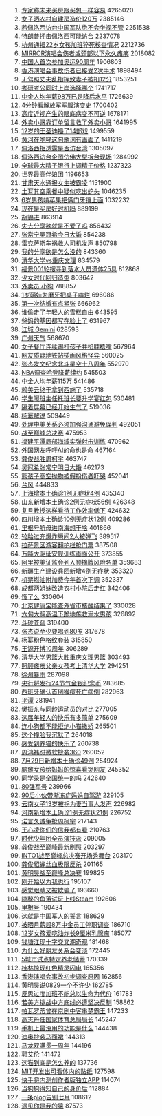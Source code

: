1. [专家称未来买房跟买包一样容易](https://s.weibo.com//weibo?q=%23%E4%B8%93%E5%AE%B6%E7%A7%B0%E6%9C%AA%E6%9D%A5%E4%B9%B0%E6%88%BF%E8%B7%9F%E4%B9%B0%E5%8C%85%E4%B8%80%E6%A0%B7%E5%AE%B9%E6%98%93%23&Refer=top) 4265020
2. [女子晒农村自建房造价120万](https://s.weibo.com//weibo?q=%23%E5%A5%B3%E5%AD%90%E6%99%92%E5%86%9C%E6%9D%91%E8%87%AA%E5%BB%BA%E6%88%BF%E9%80%A0%E4%BB%B7120%E4%B8%87%23&Refer=top) 2385146
3. [若佩洛西访台中国军队绝不会坐视不管](https://s.weibo.com//weibo?q=%23%E8%8B%A5%E4%BD%A9%E6%B4%9B%E8%A5%BF%E8%AE%BF%E5%8F%B0%E4%B8%AD%E5%9B%BD%E5%86%9B%E9%98%9F%E7%BB%9D%E4%B8%8D%E4%BC%9A%E5%9D%90%E8%A7%86%E4%B8%8D%E7%AE%A1%23&Refer=top) 2251538
4. [特朗普抨击佩洛西可能访台](https://s.weibo.com//weibo?q=%23%E7%89%B9%E6%9C%97%E6%99%AE%E6%8A%A8%E5%87%BB%E4%BD%A9%E6%B4%9B%E8%A5%BF%E5%8F%AF%E8%83%BD%E8%AE%BF%E5%8F%B0%23&Refer=top) 2237078
5. [杭州通报22岁女孩加班猝死核查情况](https://s.weibo.com//weibo?q=%23%E6%9D%AD%E5%B7%9E%E9%80%9A%E6%8A%A522%E5%B2%81%E5%A5%B3%E5%AD%A9%E5%8A%A0%E7%8F%AD%E7%8C%9D%E6%AD%BB%E6%A0%B8%E6%9F%A5%E6%83%85%E5%86%B5%23&Refer=top) 2212736
6. [MIRROR演唱会伤者或颈部以下永久瘫痪](https://s.weibo.com//weibo?q=%23MIRROR%E6%BC%94%E5%94%B1%E4%BC%9A%E4%BC%A4%E8%80%85%E6%88%96%E9%A2%88%E9%83%A8%E4%BB%A5%E4%B8%8B%E6%B0%B8%E4%B9%85%E7%98%AB%E7%97%AA%23&Refer=top) 2018082
7. [中国人首次参加奥运90周年](https://s.weibo.com//weibo?q=%23%E4%B8%AD%E5%9B%BD%E4%BA%BA%E9%A6%96%E6%AC%A1%E5%8F%82%E5%8A%A0%E5%A5%A5%E8%BF%9090%E5%91%A8%E5%B9%B4%23&Refer=top) 1906803
8. [香港演唱会事故伤者已接受2次手术](https://s.weibo.com//weibo?q=%23%E9%A6%99%E6%B8%AF%E6%BC%94%E5%94%B1%E4%BC%9A%E4%BA%8B%E6%95%85%E4%BC%A4%E8%80%85%E5%B7%B2%E6%8E%A5%E5%8F%972%E6%AC%A1%E6%89%8B%E6%9C%AF%23&Refer=top) 1898494
9. [无驾照丈夫乱指挥致妻子被扣12分](https://s.weibo.com//weibo?q=%23%E6%97%A0%E9%A9%BE%E7%85%A7%E4%B8%88%E5%A4%AB%E4%B9%B1%E6%8C%87%E6%8C%A5%E8%87%B4%E5%A6%BB%E5%AD%90%E8%A2%AB%E6%89%A312%E5%88%86%23&Refer=top) 1853251
10. [考研考公同时上岸选择哪个](https://s.weibo.com//weibo?q=%23%E8%80%83%E7%A0%94%E8%80%83%E5%85%AC%E5%90%8C%E6%97%B6%E4%B8%8A%E5%B2%B8%E9%80%89%E6%8B%A9%E5%93%AA%E4%B8%AA%23&Refer=top) 1741717
11. [中金人均年薪98万已是降后水平](https://s.weibo.com//weibo?q=%23%E4%B8%AD%E9%87%91%E4%BA%BA%E5%9D%87%E5%B9%B4%E8%96%AA98%E4%B8%87%E5%B7%B2%E6%98%AF%E9%99%8D%E5%90%8E%E6%B0%B4%E5%B9%B3%23&Refer=top) 1726639
12. [4分钟看解放军军服演变史](https://s.weibo.com//weibo?q=%234%E5%88%86%E9%92%9F%E7%9C%8B%E8%A7%A3%E6%94%BE%E5%86%9B%E5%86%9B%E6%9C%8D%E6%BC%94%E5%8F%98%E5%8F%B2%23&Refer=top) 1700402
13. [高度近视产生的眼底病变不可逆](https://s.weibo.com//weibo?q=%23%E9%AB%98%E5%BA%A6%E8%BF%91%E8%A7%86%E4%BA%A7%E7%94%9F%E7%9A%84%E7%9C%BC%E5%BA%95%E7%97%85%E5%8F%98%E4%B8%8D%E5%8F%AF%E9%80%86%23&Refer=top) 1678171
14. [外卖小哥靠订单留言救了外卖小哥](https://s.weibo.com//weibo?q=%23%E5%A4%96%E5%8D%96%E5%B0%8F%E5%93%A5%E9%9D%A0%E8%AE%A2%E5%8D%95%E7%95%99%E8%A8%80%E6%95%91%E4%BA%86%E5%A4%96%E5%8D%96%E5%B0%8F%E5%93%A5%23&Refer=top) 1641995
15. [12岁的王圣迪播了14部戏](https://s.weibo.com//weibo?q=%2312%E5%B2%81%E7%9A%84%E7%8E%8B%E5%9C%A3%E8%BF%AA%E6%92%AD%E4%BA%8614%E9%83%A8%E6%88%8F%23&Refer=top) 1499559
16. [黄河在咆哮这句歌词有画面了](https://s.weibo.com//weibo?q=%23%E9%BB%84%E6%B2%B3%E5%9C%A8%E5%92%86%E5%93%AE%E8%BF%99%E5%8F%A5%E6%AD%8C%E8%AF%8D%E6%9C%89%E7%94%BB%E9%9D%A2%E4%BA%86%23&Refer=top) 1411219
17. [佩洛西拒透露是否访台湾](https://s.weibo.com//weibo?q=%23%E4%BD%A9%E6%B4%9B%E8%A5%BF%E6%8B%92%E9%80%8F%E9%9C%B2%E6%98%AF%E5%90%A6%E8%AE%BF%E5%8F%B0%E6%B9%BE%23&Refer=top) 1305097
18. [佩洛西访台企图仿佛大型拆台现场](https://s.weibo.com//weibo?q=%23%E4%BD%A9%E6%B4%9B%E8%A5%BF%E8%AE%BF%E5%8F%B0%E4%BC%81%E5%9B%BE%E4%BB%BF%E4%BD%9B%E5%A4%A7%E5%9E%8B%E6%8B%86%E5%8F%B0%E7%8E%B0%E5%9C%BA%23&Refer=top) 1284992
19. [全球最大精子银行上调精子价格](https://s.weibo.com//weibo?q=%23%E5%85%A8%E7%90%83%E6%9C%80%E5%A4%A7%E7%B2%BE%E5%AD%90%E9%93%B6%E8%A1%8C%E4%B8%8A%E8%B0%83%E7%B2%BE%E5%AD%90%E4%BB%B7%E6%A0%BC%23&Refer=top) 1237323
20. [世界最高伴娘团](https://s.weibo.com//weibo?q=%23%E4%B8%96%E7%95%8C%E6%9C%80%E9%AB%98%E4%BC%B4%E5%A8%98%E5%9B%A2%23&Refer=top) 1196653
21. [甘肃天水通报女生被霸凌](https://s.weibo.com//weibo?q=%23%E7%94%98%E8%82%83%E5%A4%A9%E6%B0%B4%E9%80%9A%E6%8A%A5%E5%A5%B3%E7%94%9F%E8%A2%AB%E9%9C%B8%E5%87%8C%23&Refer=top) 1151900
22. [土耳其空乘餐中疑似吃出蛇头](https://s.weibo.com//weibo?q=%23%E5%9C%9F%E8%80%B3%E5%85%B6%E7%A9%BA%E4%B9%98%E9%A4%90%E4%B8%AD%E7%96%91%E4%BC%BC%E5%90%83%E5%87%BA%E8%9B%87%E5%A4%B4%23&Refer=top) 1046235
23. [6岁男孩啃苹果把俩门牙镶上面](https://s.weibo.com//weibo?q=%236%E5%B2%81%E7%94%B7%E5%AD%A9%E5%95%83%E8%8B%B9%E6%9E%9C%E6%8A%8A%E4%BF%A9%E9%97%A8%E7%89%99%E9%95%B6%E4%B8%8A%E9%9D%A2%23&Refer=top) 1032232
24. [现在是买房好时机吗](https://s.weibo.com//weibo?q=%23%E7%8E%B0%E5%9C%A8%E6%98%AF%E4%B9%B0%E6%88%BF%E5%A5%BD%E6%97%B6%E6%9C%BA%E5%90%97%23&Refer=top) 889199
25. [胡锡进](https://s.weibo.com//weibo?q=%E8%83%A1%E9%94%A1%E8%BF%9B&Refer=top) 863914
26. [失去分享欲就是不爱了吗](https://s.weibo.com//weibo?q=%23%E5%A4%B1%E5%8E%BB%E5%88%86%E4%BA%AB%E6%AC%B2%E5%B0%B1%E6%98%AF%E4%B8%8D%E7%88%B1%E4%BA%86%E5%90%97%23&Refer=top) 856432
27. [张常宁吴冠希今日大婚](https://s.weibo.com//weibo?q=%23%E5%BC%A0%E5%B8%B8%E5%AE%81%E5%90%B4%E5%86%A0%E5%B8%8C%E4%BB%8A%E6%97%A5%E5%A4%A7%E5%A9%9A%23&Refer=top) 854238
28. [雷克萨斯车祸救人司机发声](https://s.weibo.com//weibo?q=%23%E9%9B%B7%E5%85%8B%E8%90%A8%E6%96%AF%E8%BD%A6%E7%A5%B8%E6%95%91%E4%BA%BA%E5%8F%B8%E6%9C%BA%E5%8F%91%E5%A3%B0%23&Refer=top) 850798
29. [我的分享欲是怎么没的](https://s.weibo.com//weibo?q=%23%E6%88%91%E7%9A%84%E5%88%86%E4%BA%AB%E6%AC%B2%E6%98%AF%E6%80%8E%E4%B9%88%E6%B2%A1%E7%9A%84%23&Refer=top) 843360
30. [清华大学vs重庆文理](https://s.weibo.com//weibo?q=%23%E6%B8%85%E5%8D%8E%E5%A4%A7%E5%AD%A6vs%E9%87%8D%E5%BA%86%E6%96%87%E7%90%86%23&Refer=top) 834579
31. [福景001轮搜寻到落水人员遗体25具](https://s.weibo.com//weibo?q=%23%E7%A6%8F%E6%99%AF001%E8%BD%AE%E6%90%9C%E5%AF%BB%E5%88%B0%E8%90%BD%E6%B0%B4%E4%BA%BA%E5%91%98%E9%81%97%E4%BD%9325%E5%85%B7%23&Refer=top) 812868
32. [少女时代回归造型](https://s.weibo.com//weibo?q=%23%E5%B0%91%E5%A5%B3%E6%97%B6%E4%BB%A3%E5%9B%9E%E5%BD%92%E9%80%A0%E5%9E%8B%23&Refer=top) 803642
33. [外卖员 小狗](https://s.weibo.com//weibo?q=%E5%A4%96%E5%8D%96%E5%91%98%20%E5%B0%8F%E7%8B%97&Refer=top) 788857
34. [1岁萌娃为磨牙把桌子啃烂](https://s.weibo.com//weibo?q=%231%E5%B2%81%E8%90%8C%E5%A8%83%E4%B8%BA%E7%A3%A8%E7%89%99%E6%8A%8A%E6%A1%8C%E5%AD%90%E5%95%83%E7%83%82%23&Refer=top) 696086
35. [第一次结婚有点紧张](https://s.weibo.com//weibo?q=%23%E7%AC%AC%E4%B8%80%E6%AC%A1%E7%BB%93%E5%A9%9A%E6%9C%89%E7%82%B9%E7%B4%A7%E5%BC%A0%23&Refer=top) 666962
36. [谁偷走了年轻人的雪糕自由](https://s.weibo.com//weibo?q=%23%E8%B0%81%E5%81%B7%E8%B5%B0%E4%BA%86%E5%B9%B4%E8%BD%BB%E4%BA%BA%E7%9A%84%E9%9B%AA%E7%B3%95%E8%87%AA%E7%94%B1%23&Refer=top) 643595
37. [爸妈的基因都写在脸上了](https://s.weibo.com//weibo?q=%23%E7%88%B8%E5%A6%88%E7%9A%84%E5%9F%BA%E5%9B%A0%E9%83%BD%E5%86%99%E5%9C%A8%E8%84%B8%E4%B8%8A%E4%BA%86%23&Refer=top) 631967
38. [江城 Gemini](https://s.weibo.com//weibo?q=%E6%B1%9F%E5%9F%8E%20Gemini&Refer=top) 628593
39. [广州天气](https://s.weibo.com//weibo?q=%23%E5%B9%BF%E5%B7%9E%E5%A4%A9%E6%B0%94%23&Refer=top) 568670
40. [女子餐厅连续踢打孩子并掐脖捂嘴](https://s.weibo.com//weibo?q=%23%E5%A5%B3%E5%AD%90%E9%A4%90%E5%8E%85%E8%BF%9E%E7%BB%AD%E8%B8%A2%E6%89%93%E5%AD%A9%E5%AD%90%E5%B9%B6%E6%8E%90%E8%84%96%E6%8D%82%E5%98%B4%23&Refer=top) 567964
41. [网友质疑地铁站插画风格怪异](https://s.weibo.com//weibo?q=%23%E7%BD%91%E5%8F%8B%E8%B4%A8%E7%96%91%E5%9C%B0%E9%93%81%E7%AB%99%E6%8F%92%E7%94%BB%E9%A3%8E%E6%A0%BC%E6%80%AA%E5%BC%82%23&Refer=top) 560025
42. [张杰发文纪念北斗星空十八周年](https://s.weibo.com//weibo?q=%23%E5%BC%A0%E6%9D%B0%E5%8F%91%E6%96%87%E7%BA%AA%E5%BF%B5%E5%8C%97%E6%96%97%E6%98%9F%E7%A9%BA%E5%8D%81%E5%85%AB%E5%91%A8%E5%B9%B4%23&Refer=top) 552970
43. [NBA调查哈登降薪续约](https://s.weibo.com//weibo?q=%23NBA%E8%B0%83%E6%9F%A5%E5%93%88%E7%99%BB%E9%99%8D%E8%96%AA%E7%BB%AD%E7%BA%A6%23&Refer=top) 545503
44. [中金人均年薪115万](https://s.weibo.com//weibo?q=%23%E4%B8%AD%E9%87%91%E4%BA%BA%E5%9D%87%E5%B9%B4%E8%96%AA115%E4%B8%87%23&Refer=top) 541486
45. [赖美云终于拿到西施了](https://s.weibo.com//weibo?q=%23%E8%B5%96%E7%BE%8E%E4%BA%91%E7%BB%88%E4%BA%8E%E6%8B%BF%E5%88%B0%E8%A5%BF%E6%96%BD%E4%BA%86%23&Refer=top) 535718
46. [学生曝班主任托班长要升学宴红包](https://s.weibo.com//weibo?q=%23%E5%AD%A6%E7%94%9F%E6%9B%9D%E7%8F%AD%E4%B8%BB%E4%BB%BB%E6%89%98%E7%8F%AD%E9%95%BF%E8%A6%81%E5%8D%87%E5%AD%A6%E5%AE%B4%E7%BA%A2%E5%8C%85%23&Refer=top) 530481
47. [隔着屏幕已经开始生气了](https://s.weibo.com//weibo?q=%23%E9%9A%94%E7%9D%80%E5%B1%8F%E5%B9%95%E5%B7%B2%E7%BB%8F%E5%BC%80%E5%A7%8B%E7%94%9F%E6%B0%94%E4%BA%86%23&Refer=top) 519036
48. [杨幂解说](https://s.weibo.com//weibo?q=%23%E6%9D%A8%E5%B9%82%E8%A7%A3%E8%AF%B4%23&Refer=top) 509449
49. [处理中美关系必须加强沟通避免误判](https://s.weibo.com//weibo?q=%23%E5%A4%84%E7%90%86%E4%B8%AD%E7%BE%8E%E5%85%B3%E7%B3%BB%E5%BF%85%E9%A1%BB%E5%8A%A0%E5%BC%BA%E6%B2%9F%E9%80%9A%E9%81%BF%E5%85%8D%E8%AF%AF%E5%88%A4%23&Refer=top) 492051
50. [战至巅峰总决赛](https://s.weibo.com//weibo?q=%23%E6%88%98%E8%87%B3%E5%B7%85%E5%B3%B0%E6%80%BB%E5%86%B3%E8%B5%9B%23&Refer=top) 475953
51. [福建平潭局部海域实弹射击训练](https://s.weibo.com//weibo?q=%23%E7%A6%8F%E5%BB%BA%E5%B9%B3%E6%BD%AD%E5%B1%80%E9%83%A8%E6%B5%B7%E5%9F%9F%E5%AE%9E%E5%BC%B9%E5%B0%84%E5%87%BB%E8%AE%AD%E7%BB%83%23&Refer=top) 470962
52. [外国网友呼吁AI的命也是命](https://s.weibo.com//weibo?q=%23%E5%A4%96%E5%9B%BD%E7%BD%91%E5%8F%8B%E5%91%BC%E5%90%81AI%E7%9A%84%E5%91%BD%E4%B9%9F%E6%98%AF%E5%91%BD%23&Refer=top) 467164
53. [龚俊战胜周柯宇](https://s.weibo.com//weibo?q=%23%E9%BE%9A%E4%BF%8A%E6%88%98%E8%83%9C%E5%91%A8%E6%9F%AF%E5%AE%87%23&Refer=top) 463747
54. [吴冠希张常宁明日大婚](https://s.weibo.com//weibo?q=%23%E5%90%B4%E5%86%A0%E5%B8%8C%E5%BC%A0%E5%B8%B8%E5%AE%81%E6%98%8E%E6%97%A5%E5%A4%A7%E5%A9%9A%23&Refer=top) 462173
55. [熊孩子高空抛物被假扮伤者吓哭](https://s.weibo.com//weibo?q=%23%E7%86%8A%E5%AD%A9%E5%AD%90%E9%AB%98%E7%A9%BA%E6%8A%9B%E7%89%A9%E8%A2%AB%E5%81%87%E6%89%AE%E4%BC%A4%E8%80%85%E5%90%93%E5%93%AD%23&Refer=top) 452041
56. [台风](https://s.weibo.com//weibo?q=%E5%8F%B0%E9%A3%8E&Refer=top) 444833
57. [上海增本土确诊1例无症状4例](https://s.weibo.com//weibo?q=%23%E4%B8%8A%E6%B5%B7%E5%A2%9E%E6%9C%AC%E5%9C%9F%E7%A1%AE%E8%AF%8A1%E4%BE%8B%E6%97%A0%E7%97%87%E7%8A%B64%E4%BE%8B%23&Refer=top) 435340
58. [山东新增本土确诊2例无症状56例](https://s.weibo.com//weibo?q=%23%E5%B1%B1%E4%B8%9C%E6%96%B0%E5%A2%9E%E6%9C%AC%E5%9C%9F%E7%A1%AE%E8%AF%8A2%E4%BE%8B%E6%97%A0%E7%97%87%E7%8A%B656%E4%BE%8B%23&Refer=top) 426348
59. [复旦教授这样看待工作效率低下](https://s.weibo.com//weibo?q=%23%E5%A4%8D%E6%97%A6%E6%95%99%E6%8E%88%E8%BF%99%E6%A0%B7%E7%9C%8B%E5%BE%85%E5%B7%A5%E4%BD%9C%E6%95%88%E7%8E%87%E4%BD%8E%E4%B8%8B%23&Refer=top) 424632
60. [四川增本土确诊10例无症状12例](https://s.weibo.com//weibo?q=%23%E5%9B%9B%E5%B7%9D%E5%A2%9E%E6%9C%AC%E5%9C%9F%E7%A1%AE%E8%AF%8A10%E4%BE%8B%E6%97%A0%E7%97%87%E7%8A%B612%E4%BE%8B%23&Refer=top) 409286
61. [里根号航母进南海想干啥](https://s.weibo.com//weibo?q=%23%E9%87%8C%E6%A0%B9%E5%8F%B7%E8%88%AA%E6%AF%8D%E8%BF%9B%E5%8D%97%E6%B5%B7%E6%83%B3%E5%B9%B2%E5%95%A5%23&Refer=top) 401866
62. [轮胎过充爆炸瞬间2人被弹飞](https://s.weibo.com//weibo?q=%23%E8%BD%AE%E8%83%8E%E8%BF%87%E5%85%85%E7%88%86%E7%82%B8%E7%9E%AC%E9%97%B42%E4%BA%BA%E8%A2%AB%E5%BC%B9%E9%A3%9E%23&Refer=top) 389517
63. [拉萨景区游客翻护栏抢门票](https://s.weibo.com//weibo?q=%23%E6%8B%89%E8%90%A8%E6%99%AF%E5%8C%BA%E6%B8%B8%E5%AE%A2%E7%BF%BB%E6%8A%A4%E6%A0%8F%E6%8A%A2%E9%97%A8%E7%A5%A8%23&Refer=top) 387508
64. [万吨大驱延安舰训练画面公开](https://s.weibo.com//weibo?q=%23%E4%B8%87%E5%90%A8%E5%A4%A7%E9%A9%B1%E5%BB%B6%E5%AE%89%E8%88%B0%E8%AE%AD%E7%BB%83%E7%94%BB%E9%9D%A2%E5%85%AC%E5%BC%80%23&Refer=top) 373855
65. [阿里被美证监会列入预摘牌风险名单](https://s.weibo.com//weibo?q=%23%E9%98%BF%E9%87%8C%E8%A2%AB%E7%BE%8E%E8%AF%81%E7%9B%91%E4%BC%9A%E5%88%97%E5%85%A5%E9%A2%84%E6%91%98%E7%89%8C%E9%A3%8E%E9%99%A9%E5%90%8D%E5%8D%95%23&Refer=top) 359683
66. [新疆生产建设兵团新增4例无症状](https://s.weibo.com//weibo?q=%23%E6%96%B0%E7%96%86%E7%94%9F%E4%BA%A7%E5%BB%BA%E8%AE%BE%E5%85%B5%E5%9B%A2%E6%96%B0%E5%A2%9E4%E4%BE%8B%E6%97%A0%E7%97%87%E7%8A%B6%23&Refer=top) 353320
67. [机票燃油附加费今年首次下调](https://s.weibo.com//weibo?q=%23%E6%9C%BA%E7%A5%A8%E7%87%83%E6%B2%B9%E9%99%84%E5%8A%A0%E8%B4%B9%E4%BB%8A%E5%B9%B4%E9%A6%96%E6%AC%A1%E4%B8%8B%E8%B0%83%23&Refer=top) 352337
68. [成都两姐妹改造农村小院后走红](https://s.weibo.com//weibo?q=%23%E6%88%90%E9%83%BD%E4%B8%A4%E5%A7%90%E5%A6%B9%E6%94%B9%E9%80%A0%E5%86%9C%E6%9D%91%E5%B0%8F%E9%99%A2%E5%90%8E%E8%B5%B0%E7%BA%A2%23&Refer=top) 342406
69. [饿了么](https://s.weibo.com//weibo?q=%E9%A5%BF%E4%BA%86%E4%B9%88&Refer=top) 330604
70. [北京健康宝能查外省市核酸结果了](https://s.weibo.com//weibo?q=%23%E5%8C%97%E4%BA%AC%E5%81%A5%E5%BA%B7%E5%AE%9D%E8%83%BD%E6%9F%A5%E5%A4%96%E7%9C%81%E5%B8%82%E6%A0%B8%E9%85%B8%E7%BB%93%E6%9E%9C%E4%BA%86%23&Refer=top) 330028
71. [六旬大叔高温下跪地施救溺水男孩](https://s.weibo.com//weibo?q=%23%E5%85%AD%E6%97%AC%E5%A4%A7%E5%8F%94%E9%AB%98%E6%B8%A9%E4%B8%8B%E8%B7%AA%E5%9C%B0%E6%96%BD%E6%95%91%E6%BA%BA%E6%B0%B4%E7%94%B7%E5%AD%A9%23&Refer=top) 326892
72. [斗破苍穹](https://s.weibo.com//weibo?q=%E6%96%97%E7%A0%B4%E8%8B%8D%E7%A9%B9&Refer=top) 319400
73. [张杰说至少要唱到80岁](https://s.weibo.com//weibo?q=%23%E5%BC%A0%E6%9D%B0%E8%AF%B4%E8%87%B3%E5%B0%91%E8%A6%81%E5%94%B1%E5%88%B080%E5%B2%81%23&Refer=top) 317678
74. [杨幂粉色格纹套装](https://s.weibo.com//weibo?q=%23%E6%9D%A8%E5%B9%82%E7%B2%89%E8%89%B2%E6%A0%BC%E7%BA%B9%E5%A5%97%E8%A3%85%23&Refer=top) 315850
75. [王源开博10周年](https://s.weibo.com//weibo?q=%23%E7%8E%8B%E6%BA%90%E5%BC%80%E5%8D%9A10%E5%91%A8%E5%B9%B4%23&Refer=top) 306289
76. [清华大学男篮大胜重庆文理男篮](https://s.weibo.com//weibo?q=%23%E6%B8%85%E5%8D%8E%E5%A4%A7%E5%AD%A6%E7%94%B7%E7%AF%AE%E5%A4%A7%E8%83%9C%E9%87%8D%E5%BA%86%E6%96%87%E7%90%86%E7%94%B7%E7%AF%AE%23&Refer=top) 303493
77. [照顾瘫痪父亲女孩考上清华大学](https://s.weibo.com//weibo?q=%23%E7%85%A7%E9%A1%BE%E7%98%AB%E7%97%AA%E7%88%B6%E4%BA%B2%E5%A5%B3%E5%AD%A9%E8%80%83%E4%B8%8A%E6%B8%85%E5%8D%8E%E5%A4%A7%E5%AD%A6%23&Refer=top) 294251
78. [徐州暴雨](https://s.weibo.com//weibo?q=%23%E5%BE%90%E5%B7%9E%E6%9A%B4%E9%9B%A8%23&Refer=top) 287098
79. [央行将发行24节气金银纪念币](https://s.weibo.com//weibo?q=%23%E5%A4%AE%E8%A1%8C%E5%B0%86%E5%8F%91%E8%A1%8C24%E8%8A%82%E6%B0%94%E9%87%91%E9%93%B6%E7%BA%AA%E5%BF%B5%E5%B8%81%23&Refer=top) 283685
80. [西班牙确认首例猴痘死亡病例](https://s.weibo.com//weibo?q=%23%E8%A5%BF%E7%8F%AD%E7%89%99%E7%A1%AE%E8%AE%A4%E9%A6%96%E4%BE%8B%E7%8C%B4%E7%97%98%E6%AD%BB%E4%BA%A1%E7%97%85%E4%BE%8B%23&Refer=top) 282963
81. [平潭](https://s.weibo.com//weibo?q=%E5%B9%B3%E6%BD%AD&Refer=top) 281941
82. [樊振东与同龄运动员的对比](https://s.weibo.com//weibo?q=%23%E6%A8%8A%E6%8C%AF%E4%B8%9C%E4%B8%8E%E5%90%8C%E9%BE%84%E8%BF%90%E5%8A%A8%E5%91%98%E7%9A%84%E5%AF%B9%E6%AF%94%23&Refer=top) 277005
83. [这届年轻人的快乐有多简单](https://s.weibo.com//weibo?q=%23%E8%BF%99%E5%B1%8A%E5%B9%B4%E8%BD%BB%E4%BA%BA%E7%9A%84%E5%BF%AB%E4%B9%90%E6%9C%89%E5%A4%9A%E7%AE%80%E5%8D%95%23&Refer=top) 275609
84. [连小狗都不能拒绝小猫撒娇](https://s.weibo.com//weibo?q=%23%E8%BF%9E%E5%B0%8F%E7%8B%97%E9%83%BD%E4%B8%8D%E8%83%BD%E6%8B%92%E7%BB%9D%E5%B0%8F%E7%8C%AB%E6%92%92%E5%A8%87%23&Refer=top) 265501
85. [这个撞脸我沉默了](https://s.weibo.com//weibo?q=%23%E8%BF%99%E4%B8%AA%E6%92%9E%E8%84%B8%E6%88%91%E6%B2%89%E9%BB%98%E4%BA%86%23&Refer=top) 264018
86. [感受到养猫的快乐了](https://s.weibo.com//weibo?q=%23%E6%84%9F%E5%8F%97%E5%88%B0%E5%85%BB%E7%8C%AB%E7%9A%84%E5%BF%AB%E4%B9%90%E4%BA%86%23&Refer=top) 260738
87. [周鸿祎怼微软抄袭360](https://s.weibo.com//weibo?q=%23%E5%91%A8%E9%B8%BF%E7%A5%8E%E6%80%BC%E5%BE%AE%E8%BD%AF%E6%8A%84%E8%A2%AD360%23&Refer=top) 260052
88. [7月29日新增本土确诊49例](https://s.weibo.com//weibo?q=%237%E6%9C%8829%E6%97%A5%E6%96%B0%E5%A2%9E%E6%9C%AC%E5%9C%9F%E7%A1%AE%E8%AF%8A49%E4%BE%8B%23&Refer=top) 254924
89. [脑瘫女孩给妈妈的惊喜看哭网友](https://s.weibo.com//weibo?q=%23%E8%84%91%E7%98%AB%E5%A5%B3%E5%AD%A9%E7%BB%99%E5%A6%88%E5%A6%88%E7%9A%84%E6%83%8A%E5%96%9C%E7%9C%8B%E5%93%AD%E7%BD%91%E5%8F%8B%23&Refer=top) 245352
90. [同学录是全国统一的吗](https://s.weibo.com//weibo?q=%23%E5%90%8C%E5%AD%A6%E5%BD%95%E6%98%AF%E5%85%A8%E5%9B%BD%E7%BB%9F%E4%B8%80%E7%9A%84%E5%90%97%23&Refer=top) 242640
91. [80强军号](https://s.weibo.com//weibo?q=%2380%E5%BC%BA%E5%86%9B%E5%8F%B7%23&Refer=top) 239966
92. [90后小伙带渐冻症妈妈自驾游](https://s.weibo.com//weibo?q=%2390%E5%90%8E%E5%B0%8F%E4%BC%99%E5%B8%A6%E6%B8%90%E5%86%BB%E7%97%87%E5%A6%88%E5%A6%88%E8%87%AA%E9%A9%BE%E6%B8%B8%23&Refer=top) 229105
93. [云南女子13岁被拐为妻当事人发声](https://s.weibo.com//weibo?q=%23%E4%BA%91%E5%8D%97%E5%A5%B3%E5%AD%9013%E5%B2%81%E8%A2%AB%E6%8B%90%E4%B8%BA%E5%A6%BB%E5%BD%93%E4%BA%8B%E4%BA%BA%E5%8F%91%E5%A3%B0%23&Refer=top) 226982
94. [河南新增本土确诊1例无症状21例](https://s.weibo.com//weibo?q=%23%E6%B2%B3%E5%8D%97%E6%96%B0%E5%A2%9E%E6%9C%AC%E5%9C%9F%E7%A1%AE%E8%AF%8A1%E4%BE%8B%E6%97%A0%E7%97%87%E7%8A%B621%E4%BE%8B%23&Refer=top) 226752
95. [诺言久诚争抢周柯宇](https://s.weibo.com//weibo?q=%23%E8%AF%BA%E8%A8%80%E4%B9%85%E8%AF%9A%E4%BA%89%E6%8A%A2%E5%91%A8%E6%9F%AF%E5%AE%87%23&Refer=top) 217143
96. [王心凌你们的信我都有看](https://s.weibo.com//weibo?q=%23%E7%8E%8B%E5%BF%83%E5%87%8C%E4%BD%A0%E4%BB%AC%E7%9A%84%E4%BF%A1%E6%88%91%E9%83%BD%E6%9C%89%E7%9C%8B%23&Refer=top) 210763
97. [时代少年团全员演技派](https://s.weibo.com//weibo?q=%23%E6%97%B6%E4%BB%A3%E5%B0%91%E5%B9%B4%E5%9B%A2%E5%85%A8%E5%91%98%E6%BC%94%E6%8A%80%E6%B4%BE%23&Refer=top) 209005
98. [龚俊战至巅峰最新剧照](https://s.weibo.com//weibo?q=%23%E9%BE%9A%E4%BF%8A%E6%88%98%E8%87%B3%E5%B7%85%E5%B3%B0%E6%9C%80%E6%96%B0%E5%89%A7%E7%85%A7%23&Refer=top) 203297
99. [INTO1战至巅峰总决赛开场秀舞台](https://s.weibo.com//weibo?q=%23INTO1%E6%88%98%E8%87%B3%E5%B7%85%E5%B3%B0%E6%80%BB%E5%86%B3%E8%B5%9B%E5%BC%80%E5%9C%BA%E7%A7%80%E8%88%9E%E5%8F%B0%23&Refer=top) 203170
100. [龚俊貂蝉丝血极限反杀](https://s.weibo.com//weibo?q=%23%E9%BE%9A%E4%BF%8A%E8%B2%82%E8%9D%89%E4%B8%9D%E8%A1%80%E6%9E%81%E9%99%90%E5%8F%8D%E6%9D%80%23&Refer=top) 201165
101. [黄明昊战至巅峰总决赛](https://s.weibo.com//weibo?q=%23%E9%BB%84%E6%98%8E%E6%98%8A%E6%88%98%E8%87%B3%E5%B7%85%E5%B3%B0%E6%80%BB%E5%86%B3%E8%B5%9B%23&Refer=top) 199825
102. [刚开始以为我也行](https://s.weibo.com//weibo?q=%23%E5%88%9A%E5%BC%80%E5%A7%8B%E4%BB%A5%E4%B8%BA%E6%88%91%E4%B9%9F%E8%A1%8C%23&Refer=top) 195107
103. [感觉眼睛又被欺骗了](https://s.weibo.com//weibo?q=%23%E6%84%9F%E8%A7%89%E7%9C%BC%E7%9D%9B%E5%8F%88%E8%A2%AB%E6%AC%BA%E9%AA%97%E4%BA%86%23&Refer=top) 193660
104. [隐秘的角落试玩上线Steam](https://s.weibo.com//weibo?q=%23%E9%9A%90%E7%A7%98%E7%9A%84%E8%A7%92%E8%90%BD%E8%AF%95%E7%8E%A9%E4%B8%8A%E7%BA%BFSteam%23&Refer=top) 192606
105. [里根号](https://s.weibo.com//weibo?q=%23%E9%87%8C%E6%A0%B9%E5%8F%B7%23&Refer=top) 190434
106. [这就是中国军人的誓言](https://s.weibo.com//weibo?q=%23%E8%BF%99%E5%B0%B1%E6%98%AF%E4%B8%AD%E5%9B%BD%E5%86%9B%E4%BA%BA%E7%9A%84%E8%AA%93%E8%A8%80%23&Refer=top) 188629
107. [被晒月薪超8万中金员工停职调查](https://s.weibo.com//weibo?q=%23%E8%A2%AB%E6%99%92%E6%9C%88%E8%96%AA%E8%B6%858%E4%B8%87%E4%B8%AD%E9%87%91%E5%91%98%E5%B7%A5%E5%81%9C%E8%81%8C%E8%B0%83%E6%9F%A5%23&Refer=top) 186710
108. [12岁女孩爱吃油炸长9厘米乳腺瘤](https://s.weibo.com//weibo?q=%2312%E5%B2%81%E5%A5%B3%E5%AD%A9%E7%88%B1%E5%90%83%E6%B2%B9%E7%82%B8%E9%95%BF9%E5%8E%98%E7%B1%B3%E4%B9%B3%E8%85%BA%E7%98%A4%23&Refer=top) 185077
109. [钱塘江现十字交叉潮奇观](https://s.weibo.com//weibo?q=%23%E9%92%B1%E5%A1%98%E6%B1%9F%E7%8E%B0%E5%8D%81%E5%AD%97%E4%BA%A4%E5%8F%89%E6%BD%AE%E5%A5%87%E8%A7%82%23&Refer=top) 181468
110. [为什么好朋友关系会变淡](https://s.weibo.com//weibo?q=%23%E4%B8%BA%E4%BB%80%E4%B9%88%E5%A5%BD%E6%9C%8B%E5%8F%8B%E5%85%B3%E7%B3%BB%E4%BC%9A%E5%8F%98%E6%B7%A1%23&Refer=top) 172445
111. [5城市试点特定养老储蓄](https://s.weibo.com//weibo?q=%235%E5%9F%8E%E5%B8%82%E8%AF%95%E7%82%B9%E7%89%B9%E5%AE%9A%E5%85%BB%E8%80%81%E5%82%A8%E8%93%84%23&Refer=top) 170339
112. [桂林惊现红色精灵闪电](https://s.weibo.com//weibo?q=%23%E6%A1%82%E6%9E%97%E6%83%8A%E7%8E%B0%E7%BA%A2%E8%89%B2%E7%B2%BE%E7%81%B5%E9%97%AA%E7%94%B5%23&Refer=top) 165356
113. [香港演唱会事故初步调查原因](https://s.weibo.com//weibo?q=%23%E9%A6%99%E6%B8%AF%E6%BC%94%E5%94%B1%E4%BC%9A%E4%BA%8B%E6%95%85%E5%88%9D%E6%AD%A5%E8%B0%83%E6%9F%A5%E5%8E%9F%E5%9B%A0%23&Refer=top) 162856
114. [黄明昊说0829一个不许少](https://s.weibo.com//weibo?q=%23%E9%BB%84%E6%98%8E%E6%98%8A%E8%AF%B40829%E4%B8%80%E4%B8%AA%E4%B8%8D%E8%AE%B8%E5%B0%91%23&Refer=top) 162785
115. [反思过度加班不能总以生命为代价](https://s.weibo.com//weibo?q=%23%E5%8F%8D%E6%80%9D%E8%BF%87%E5%BA%A6%E5%8A%A0%E7%8F%AD%E4%B8%8D%E8%83%BD%E6%80%BB%E4%BB%A5%E7%94%9F%E5%91%BD%E4%B8%BA%E4%BB%A3%E4%BB%B7%23&Refer=top) 161783
116. [若美方挑战中方底线必遭坚决反制](https://s.weibo.com//weibo?q=%23%E8%8B%A5%E7%BE%8E%E6%96%B9%E6%8C%91%E6%88%98%E4%B8%AD%E6%96%B9%E5%BA%95%E7%BA%BF%E5%BF%85%E9%81%AD%E5%9D%9A%E5%86%B3%E5%8F%8D%E5%88%B6%23&Refer=top) 158862
117. [帕瓦罗蒂曾在京剧中客串楚霸王](https://s.weibo.com//weibo?q=%23%E5%B8%95%E7%93%A6%E7%BD%97%E8%92%82%E6%9B%BE%E5%9C%A8%E4%BA%AC%E5%89%A7%E4%B8%AD%E5%AE%A2%E4%B8%B2%E6%A5%9A%E9%9C%B8%E7%8E%8B%23&Refer=top) 147233
118. [高志丹任国家体育总局局长](https://s.weibo.com//weibo?q=%23%E9%AB%98%E5%BF%97%E4%B8%B9%E4%BB%BB%E5%9B%BD%E5%AE%B6%E4%BD%93%E8%82%B2%E6%80%BB%E5%B1%80%E5%B1%80%E9%95%BF%23&Refer=top) 145247
119. [手机上最没用的功能是什么](https://s.weibo.com//weibo?q=%23%E6%89%8B%E6%9C%BA%E4%B8%8A%E6%9C%80%E6%B2%A1%E7%94%A8%E7%9A%84%E5%8A%9F%E8%83%BD%E6%98%AF%E4%BB%80%E4%B9%88%23&Refer=top) 144438
120. [迪奥抄袭马面裙](https://s.weibo.com//weibo?q=%23%E8%BF%AA%E5%A5%A5%E6%8A%84%E8%A2%AD%E9%A9%AC%E9%9D%A2%E8%A3%99%23&Refer=top) 144313
121. [马龙双满贯一周年](https://s.weibo.com//weibo?q=%23%E9%A9%AC%E9%BE%99%E5%8F%8C%E6%BB%A1%E8%B4%AF%E4%B8%80%E5%91%A8%E5%B9%B4%23&Refer=top) 144196
122. [郭艾伦](https://s.weibo.com//weibo?q=%E9%83%AD%E8%89%BE%E4%BC%A6&Refer=top) 141472
123. [这猫到底是怎么养的](https://s.weibo.com//weibo?q=%23%E8%BF%99%E7%8C%AB%E5%88%B0%E5%BA%95%E6%98%AF%E6%80%8E%E4%B9%88%E5%85%BB%E7%9A%84%23&Refer=top) 137736
124. [MIT开发出可看体内的贴纸](https://s.weibo.com//weibo?q=%23MIT%E5%BC%80%E5%8F%91%E5%87%BA%E5%8F%AF%E7%9C%8B%E4%BD%93%E5%86%85%E7%9A%84%E8%B4%B4%E7%BA%B8%23&Refer=top) 127598
125. [快手将内测创作者版独立APP](https://s.weibo.com//weibo?q=%23%E5%BF%AB%E6%89%8B%E5%B0%86%E5%86%85%E6%B5%8B%E5%88%9B%E4%BD%9C%E8%80%85%E7%89%88%E7%8B%AC%E7%AB%8BAPP%23&Refer=top) 114074
126. [当狗狗得知自己的身价后](https://s.weibo.com//weibo?q=%23%E5%BD%93%E7%8B%97%E7%8B%97%E5%BE%97%E7%9F%A5%E8%87%AA%E5%B7%B1%E7%9A%84%E8%BA%AB%E4%BB%B7%E5%90%8E%23&Refer=top) 112884
127. [一条plog告别七月](https://s.weibo.com//weibo?q=%23%E4%B8%80%E6%9D%A1plog%E5%91%8A%E5%88%AB%E4%B8%83%E6%9C%88%23&Refer=top) 108612
128. [遇见你是我的猿](https://s.weibo.com//weibo?q=%23%E9%81%87%E8%A7%81%E4%BD%A0%E6%98%AF%E6%88%91%E7%9A%84%E7%8C%BF%23&Refer=top) 87573
